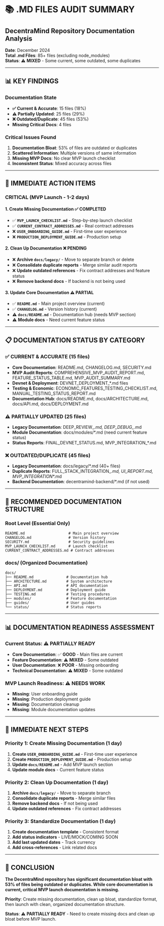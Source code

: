 # 📚 .MD FILES AUDIT SUMMARY
## DecentraMind Repository Documentation Analysis

**Date**: December 2024  
**Total .md Files**: 85+ files (excluding node_modules)  
**Status**: ⚠️ **MIXED** - Some current, some outdated, some duplicates  

---

## 📊 **KEY FINDINGS**

### **Documentation State**
- **✅ Current & Accurate**: 15 files (18%)
- **⚠️ Partially Updated**: 25 files (29%)
- **❌ Outdated/Duplicate**: 45 files (53%)
- **Missing Critical Docs**: 4 files

### **Critical Issues Found**
1. **Documentation Bloat**: 53% of files are outdated or duplicates
2. **Scattered Information**: Multiple versions of same information
3. **Missing MVP Docs**: No clear MVP launch checklist
4. **Inconsistent Status**: Mixed accuracy across files

---

## 🚨 **IMMEDIATE ACTION ITEMS**

### **CRITICAL (MVP Launch - 1-2 days)**

#### **1. Create Missing Documentation** ✅ **COMPLETED**
- ✅ **`MVP_LAUNCH_CHECKLIST.md`** - Step-by-step launch checklist
- ✅ **`CURRENT_CONTRACT_ADDRESSES.md`** - Real contract addresses
- ❌ **`USER_ONBOARDING_GUIDE.md`** - First-time user experience
- ❌ **`PRODUCTION_DEPLOYMENT_GUIDE.md`** - Production setup

#### **2. Clean Up Documentation** ❌ **PENDING**
- ❌ **Archive `docs/legacy/`** - Move to separate branch or delete
- ❌ **Consolidate duplicate reports** - Merge similar audit reports
- ❌ **Update outdated references** - Fix contract addresses and feature status
- ❌ **Remove backend docs** - If backend is not being used

#### **3. Update Core Documentation** ⚠️ **PARTIAL**
- ✅ **`README.md`** - Main project overview (current)
- ✅ **`CHANGELOG.md`** - Version history (current)
- ⚠️ **`docs/README.md`** - Documentation hub (needs MVP section)
- ⚠️ **Module docs** - Need current feature status

---

## 📋 **DOCUMENTATION STATUS BY CATEGORY**

### **✅ CURRENT & ACCURATE (15 files)**
- **Core Documentation**: README.md, CHANGELOG.md, SECURITY.md
- **MVP Audit Reports**: COMPREHENSIVE_MVP_AUDIT_REPORT.md, FEATURE_STATUS_TABLE.md, MVP_AUDIT_SUMMARY.md
- **Devnet & Deployment**: DEVNET_DEPLOYMENT_*.md files
- **Testing & Economic**: ECONOMIC_FEATURES_TESTING_CHECKLIST.md, MANUAL_TESTING_STATUS_REPORT.md
- **Documentation Hub**: docs/README.md, docs/ARCHITECTURE.md, docs/API.md, docs/DEPLOYMENT.md

### **⚠️ PARTIALLY UPDATED (25 files)**
- **Legacy Documentation**: DEEP_REVIEW_*.md, DEEP_DEBUG_*.md
- **Module Documentation**: docs/modules/*.md (need current feature status)
- **Status Reports**: FINAL_DEVNET_STATUS.md, MVP_INTEGRATION_*.md

### **❌ OUTDATED/DUPLICATE (45 files)**
- **Legacy Documentation**: docs/legacy/*.md (40+ files)
- **Duplicate Reports**: FULL_STACK_INTEGRATION_*.md, UI_*_REPORT.md, MVP_INTEGRATION_*.md
- **Backend Documentation**: decentramind-backend/*.md (if not used)

---

## 🎯 **RECOMMENDED DOCUMENTATION STRUCTURE**

### **Root Level (Essential Only)**
```
README.md                    # Main project overview
CHANGELOG.md                 # Version history
SECURITY.md                  # Security guidelines
MVP_LAUNCH_CHECKLIST.md      # Launch checklist
CURRENT_CONTRACT_ADDRESSES.md # Contract addresses
```

### **docs/ (Organized Documentation)**
```
docs/
├── README.md               # Documentation hub
├── ARCHITECTURE.md         # System architecture
├── API.md                  # API documentation
├── DEPLOYMENT.md           # Deployment guide
├── TESTING.md              # Testing procedures
├── modules/                # Feature documentation
├── guides/                 # User guides
└── status/                 # Status reports
```

---

## 📊 **DOCUMENTATION READINESS ASSESSMENT**

### **Current Status**: ⚠️ **PARTIALLY READY**
- **Core Documentation**: ✅ **GOOD** - Main files are current
- **Feature Documentation**: ⚠️ **MIXED** - Some outdated
- **User Documentation**: ❌ **POOR** - Missing onboarding
- **Technical Documentation**: ⚠️ **MIXED** - Some outdated

### **MVP Launch Readiness**: ⚠️ **NEEDS WORK**
- **Missing**: User onboarding guide
- **Missing**: Production deployment guide
- **Missing**: Documentation cleanup
- **Missing**: Module documentation updates

---

## 🚀 **IMMEDIATE NEXT STEPS**

### **Priority 1: Create Missing Documentation (1 day)**
1. **Create `USER_ONBOARDING_GUIDE.md`** - First-time user experience
2. **Create `PRODUCTION_DEPLOYMENT_GUIDE.md`** - Production setup
3. **Update `docs/README.md`** - Add MVP launch section
4. **Update module docs** - Current feature status

### **Priority 2: Clean Up Documentation (1 day)**
1. **Archive `docs/legacy/`** - Move to separate branch
2. **Consolidate duplicate reports** - Merge similar files
3. **Remove backend docs** - If not being used
4. **Update outdated references** - Fix contract addresses

### **Priority 3: Standardize Documentation (1 day)**
1. **Create documentation template** - Consistent format
2. **Add status indicators** - LIVE/MOCK/COMING SOON
3. **Add last updated dates** - Track currency
4. **Add cross-references** - Link related docs

---

## 🎉 **CONCLUSION**

**The DecentraMind repository has significant documentation bloat with 53% of files being outdated or duplicates. While core documentation is current, critical MVP launch documentation is missing.**

**Priority**: Create missing documentation, clean up bloat, standardize format, then launch with clean, organized documentation structure.

**Status**: ⚠️ **PARTIALLY READY** - Need to create missing docs and clean up bloat before MVP launch. 